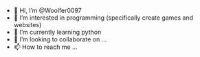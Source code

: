 - 👋 Hi, I’m @Woolfer0097
- 👀 I’m interested in programming (specifically create games and websites)
- 🌱 I’m currently learning python
- 💞️ I’m looking to collaborate on ...
- 📫 How to reach me ...

<!---
Woolfer0097/Woolfer0097 is a ✨ special ✨ repository because its `README.md` (this file) appears on your GitHub profile.
You can click the Preview link to take a look at your changes.
--->
